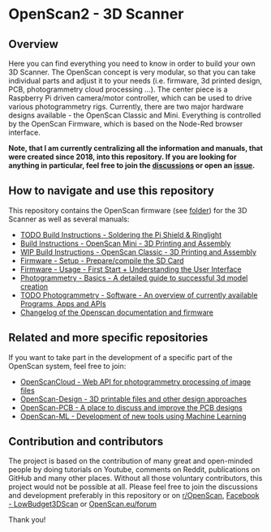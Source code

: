 # OpenScan2 - 3D Scanner

## Overview
Here you can find everything you need to know in order to build your own 3D Scanner. The OpenScan concept is very modular, so that you can take individual parts and adjust it to your needs (i.e. firmware, 3d printed design, PCB, photogrammetry cloud processing ...). The center piece is a Raspberry Pi driven camera/motor controller, which can be used to drive various photogrammetry rigs. Currently, there are two major hardware designs available - the OpenScan Classic and Mini. Everything is controlled by the OpenScan Firmware, which is based on the Node-Red browser interface.

**Note, that I am currently centralizing all the information and manuals, that were created since 2018, into this repository. If you are looking for anything in particular, feel free to join the [discussions](https://github.com/OpenScanEu/OpenScan2/discussions) or open an [issue](https://github.com/OpenScanEu/OpenScan2/issues).**

## How to navigate and use this repository

This repository contains the OpenScan firmware (see [folder](update)) for the 3D Scanner as well as several manuals:

* [TODO Build Instructions - Soldering the Pi Shield & Ringlight](builds/PCBs.md)
* [Build Instructions - OpenScan Mini - 3D Printing and Assembly](builds/OpenScanMini.md)
* [WIP Build Instructions - OpenScan Classic - 3D Printing and Assembly](builds/OpenScanClassic.md)
* [Firmware - Setup - Prepare/compile the SD Card](firmware/setup.md)
* [Firmware - Usage - First Start + Understanding the User Interface](firmware/usage.md)
* [Photogrammetry - Basics - A detailed guide to successful 3d model creation](photogrammetry/basics.md)
* [TODO Photogrammetry - Software - An overview of currently available Programs, Apps and APIs](photogrammetry/software.md)
* [Changelog of the Openscan documentation and firmware](changelog.md)

## Related and more specific repositories

If you want to take part in the development of a specific part of the OpenScan system, feel free to join:

* [OpenScanCloud - Web API for photogrammetry processing of image files](https://github.com/OpenScanEu/OpenScanCloud)
* [OpenScan-Design - 3D printable files and other design approaches](https://github.com/OpenScanEu/OpenScan-Design)
* [OpenScan-PCB - A place to discuss and improve the PCB designs](https://github.com/OpenScanEu/OpenScan-PCB)
* [OpenScan-ML - Development of new tools using Machine Learning](https://github.com/OpenScanEu/OpenScan-ML)

## Contribution and contributors

The project is based on the contribution of many great and open-minded people by doing tutorials on Youtube, comments on Reddit, publications on GitHub and many other places. Without all those voluntary contributors, this project would not be possible at all. Please feel free to join the discussions and development preferably in this repository or on [r/OpenScan](https://www.reddit.com/r/OpenScan/), [Facebook - LowBudget3DScan](https://www.facebook.com/groups/142108429832711) or [OpenScan.eu/forum](https://openscan.eu/forum)

Thank you!
